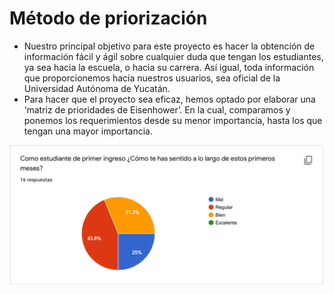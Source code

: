 # Método de priorización
- Nuestro principal objetivo para este proyecto es hacer la obtención de información fácil y ágil sobre cualquier duda que tengan los estudiantes, ya sea hacia la escuela, o hacia su carrera. Así igual, toda información que proporcionemos hacia nuestros usuarios, sea oficial de la Universidad Autónoma de Yucatán.
- Para hacer que el proyecto sea eficaz, hemos optado por elaborar una ‘matriz de prioridades de Eisenhower’. En la cual, comparamos y ponemos los requerimientos desde su menor importancia, hasta los que tengan una mayor importancia.
 
![](https://github.com/AndyTue/LIS/blob/8c2872777dd2d6dbee83af36cf17fcfb29719c6d/Gr%C3%A1ficas/Imagen%201.png)
